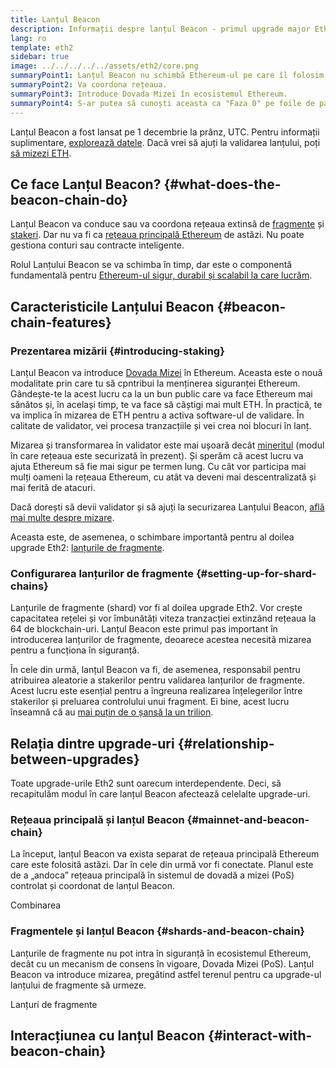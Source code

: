```yaml
---
title: Lanțul Beacon
description: Informații despre lanțul Beacon - primul upgrade major Eth2 la Ethereum.
lang: ro
template: eth2
sidebar: true
image: ../../../../../assets/eth2/core.png
summaryPoint1: Lanțul Beacon nu schimbă Ethereum-ul pe care îl folosim astăzi.
summaryPoint2: Va coordona rețeaua.
summaryPoint3: Introduce Dovada Mizei în ecosistemul Ethereum.
summaryPoint4: S-ar putea să cunoști aceasta ca "Faza 0" pe foile de parcurs tehnice.
---
```


<UpgradeStatus isShipped date="Expediat!">
    Lanțul Beacon a fost lansat pe 1 decembrie la prânz, UTC. Pentru informații suplimentare, <a href="https://beaconscan.com/">explorează datele</a>. Dacă vrei să ajuți la validarea lanțului, poți <a href="/eth2/staking/">să mizezi ETH</a>.
</UpgradeStatus>

## Ce face Lanțul Beacon? {#what-does-the-beacon-chain-do}

Lanțul Beacon va conduce sau va coordona rețeaua extinsă de [fragmente](/eth2/shard-chains/) și [stakeri](/eth2/staking/). Dar nu va fi ca [rețeaua principală Ethereum](/glossary/#mainnet) de astăzi. Nu poate gestiona conturi sau contracte inteligente.

Rolul Lanțului Beacon se va schimba în timp, dar este o componentă fundamentală pentru [Ethereum-ul sigur, durabil și scalabil la care lucrăm](/eth2/vision/).

## Caracteristicile Lanțului Beacon {#beacon-chain-features}

### Prezentarea mizării {#introducing-staking}

Lanțul Beacon va introduce [Dovada Mizei](/developers/docs/consensus-mechanisms/pos/) în Ethereum. Aceasta este o nouă modalitate prin care tu să cpntribui la menținerea siguranței Ethereum. Gândește-te la acest lucru ca la un bun public care va face Ethereum mai sănătos și, în același timp, te va face să câștigi mai mult ETH. În practică, te va implica în mizarea de ETH pentru a activa software-ul de validare. În calitate de validator, vei procesa tranzacțiile și vei crea noi blocuri în lanț.

Mizarea și transformarea în validator este mai ușoară decât [mineritul](/developers/docs/mining/) (modul în care rețeaua este securizată în prezent). Și sperăm că acest lucru va ajuta Ethereum să fie mai sigur pe termen lung. Cu cât vor participa mai mulți oameni la rețeaua Ethereum, cu atât va deveni mai descentralizată și mai ferită de atacuri.

<InfoBanner emoji=":money_bag:">
Dacă dorești să devii validator și să ajuți la securizarea Lanțului Beacon, <a href="/eth2/staking/">află mai multe despre mizare</a>.
</InfoBanner>

Aceasta este, de asemenea, o schimbare importantă pentru al doilea upgrade Eth2: [lanțurile de fragmente](/eth2/shard-chains/).

### Configurarea lanțurilor de fragmente {#setting-up-for-shard-chains}

Lanțurile de fragmente (shard) vor fi al doilea upgrade Eth2. Vor crește capacitatea rețelei și vor îmbunătăți viteza tranzacției extinzând rețeaua la 64 de blockchain-uri. Lanțul Beacon este primul pas important în introducerea lanțurilor de fragmente, deoarece acestea necesită mizarea pentru a funcționa în siguranță.

În cele din urmă, lanțul Beacon va fi, de asemenea, responsabil pentru atribuirea aleatorie a stakerilor pentru validarea lanțurilor de fragmente. Acest lucru este esențial pentru a îngreuna realizarea înțelegerilor între stakerilor și preluarea controlului unui fragment. Ei bine, acest lucru înseamnă că au [mai puțin de o șansă la un trilion](https://medium.com/@chihchengliang/minimum-committee-size-explained-67047111fa20).

## Relația dintre upgrade-uri {#relationship-between-upgrades}

Toate upgrade-urile Eth2 sunt oarecum interdependente. Deci, să recapitulăm modul în care lanțul Beacon afectează celelalte upgrade-uri.

### Rețeaua principală și lanțul Beacon {#mainnet-and-beacon-chain}

La început, lanțul Beacon va exista separat de rețeaua principală Ethereum care este folosită astăzi. Dar în cele din urmă vor fi conectate. Planul este de a „andoca” rețeaua principală în sistemul de dovadă a mizei (PoS) controlat și coordonat de lanțul Beacon.

<ButtonLink to="/eth2/merge/">Combinarea</ButtonLink>

### Fragmentele și lanțul Beacon {#shards-and-beacon-chain}

Lanțurile de fragmente nu pot intra în siguranță în ecosistemul Ethereum, decât cu un mecanism de consens în vigoare, Dovada Mizei (PoS). Lanțul Beacon va introduce mizarea, pregătind astfel terenul pentru ca upgrade-ul lanțului de fragmente să urmeze.

<ButtonLink to="/eth2/shard-chains/">Lanțuri de fragmente</ButtonLink>

<Divider />

## Interacțiunea cu lanțul Beacon {#interact-with-beacon-chain}

<Eth2BeaconChainActions />
